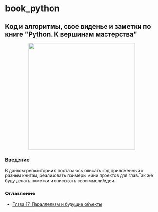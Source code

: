 # book_python

## Код и алгоритмы, свое виденье и заметки по книге "Python. К вершинам мастерства"
<p align="center" markdown="1">
  <img src="https://github.com/user-attachments/assets/9f147259-ff84-4cb0-8e16-cdab34ce681d" height="350" />
</p>

### Введение
 В данном репозитории я постараюсь описать код приложенный к разным книгам, реализовать примеры мини проектов для глав.Так же буду делать пометки и описывать свои мысли/идеи.

### Оглавление
- [Глава 17. Параллелизм и будущие объекты](chapters/chapter17/chapter17.md)

